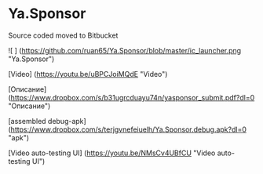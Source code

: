 # Ya.Sponsor

Source coded moved to Bitbucket

![ ] (https://github.com/ruan65/Ya.Sponsor/blob/master/ic_launcher.png "Ya.Sponsor")

[Video] (https://youtu.be/uBPCJoiMQdE "Video")

[Описание] (https://www.dropbox.com/s/b31ugrcduayu74n/yasponsor_submit.pdf?dl=0 "Описание")

[assembled debug-apk] (https://www.dropbox.com/s/terjgvnefeiuelh/Ya.Sponsor.debug.apk?dl=0 "apk")

[Video auto-testing UI] (https://youtu.be/NMsCv4UBfCU "Video auto-testing UI")


